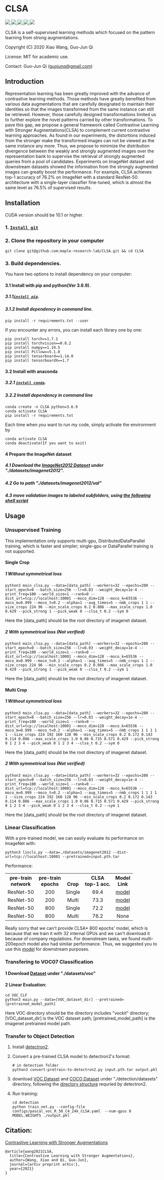 # CLSA

<a href="https://github.com/marktext/marktext/releases/latest">
   <img src="https://img.shields.io/badge/CLSA-v1.0.0-green">
   <img src="https://img.shields.io/badge/platform-Linux%20%7C%20Mac%20-green">
   <img src="https://img.shields.io/badge/Language-python3-green">
   <img src="https://img.shields.io/badge/dependencies-tested-green">
   <img src="https://img.shields.io/badge/licence-GNU-green">
</a>  

CLSA is a self-supervised learning methods which focused on the pattern learning from strong augmentations. 

Copyright (C) 2020 Xiao Wang, Guo-Jun Qi

License: MIT for academic use.

Contact: Guo-Jun Qi (guojunq@gmail.com)


## Introduction
Representation learning has been greatly improved with the advance of contrastive learning methods. Those methods have greatly benefited from various data augmentations that are carefully designated to maintain their identities so that the images transformed from the same instance can still be retrieved. However, those carefully designed transformations limited us to further explore the novel patterns carried by other transformations. To pave this gap, we propose a general framework called Contrastive Learning with Stronger Augmentations(CLSA) to complement current contrastive learning approaches. As found in our experiments, the distortions induced from the stronger make the transformed images can not be viewed as the same instance any more. Thus, we propose to minimize the distribution divergence between the weakly and strongly augmented images over the representation bank to supervise the retrieval of strongly augmented queries from a pool of candidates. Experiments on ImageNet dataset and downstream datasets showed the information from the strongly augmented images can greatly boost the performance. For example, CLSA achieves top-1 accuracy of 76.2% on ImageNet with a standard ResNet-50 architecture with a single-layer classifier fine-tuned, which is almost the same level as 76.5% of supervised results. 

## Installation  
CUDA version should be 10.1 or higher. 
### 1. [`Install git`](https://git-scm.com/book/en/v2/Getting-Started-Installing-Git) 
### 2. Clone the repository in your computer 
```
git clone git@github.com:maple-research-lab/CLSA.git && cd CLSA
```

### 3. Build dependencies.   
You have two options to install dependency on your computer:
#### 3.1 Install with pip and python(Ver 3.6.9).
##### 3.1.1[`install pip`](https://pip.pypa.io/en/stable/installing/).
##### 3.1.2  Install dependency in command line.
```
pip install -r requirements.txt --user
```
If you encounter any errors, you can install each library one by one:
```
pip install torch==1.7.1
pip install torchvision==0.8.2
pip install numpy==1.19.5
pip install Pillow==5.1.0
pip install tensorboard==1.14.0
pip install tensorboardX==1.7
```

#### 3.2 Install with anaconda
##### 3.2.1 [`install conda`](https://docs.conda.io/projects/conda/en/latest/user-guide/install/macos.html). 
##### 3.2.2 Install dependency in command line
```
conda create -n CLSA python=3.6.9
conda activate CLSA
pip install -r requirements.txt 
```
Each time when you want to run my code, simply activate the environment by
```
conda activate CLSA
conda deactivate(If you want to exit) 
```
#### 4 Prepare the ImageNet dataset
##### 4.1 Download the [ImageNet2012 Dataset](http://image-net.org/challenges/LSVRC/2012/) under "./datasets/imagenet2012".
##### 4.2 Go to path "./datasets/imagenet2012/val"
##### 4.3 move validation images to labeled subfolders, using [the following shell script](https://raw.githubusercontent.com/soumith/imagenetloader.torch/master/valprep.sh)

## Usage

### Unsupervised Training
This implementation only supports multi-gpu, DistributedDataParallel training, which is faster and simpler; single-gpu or DataParallel training is not supported.
#### Single Crop
##### 1 Without symmetrical loss
```
python3 main_clsa.py --data=[data_path] --workers=32 --epochs=200 --start_epoch=0 --batch_size=256 --lr=0.03 --weight_decay=1e-4 --print_freq=100 --world_size=1 --rank=0 --dist_url=tcp://localhost:10001 --moco_dim=128 --moco_k=65536 --moco_m=0.999 --moco_t=0.2 --alpha=1 --aug_times=5 --nmb_crops 1 1 --size_crops 224 96 --min_scale_crops 0.2 0.086 --max_scale_crops 1.0 0.429 --pick_strong 1 --pick_weak 0 --clsa_t 0.2 --sym 0
```
Here the [data_path] should be the root directory of imagenet dataset.

##### 2 With symmetrical loss (Not verified)
```
python3 main_clsa.py --data=[data_path] --workers=32 --epochs=200 --start_epoch=0 --batch_size=256 --lr=0.03 --weight_decay=1e-4 --print_freq=100 --world_size=1 --rank=0 --dist_url=tcp://localhost:10001 --moco_dim=128 --moco_k=65536 --moco_m=0.999 --moco_t=0.2 --alpha=1 --aug_times=5 --nmb_crops 1 1 --size_crops 224 96 --min_scale_crops 0.2 0.086 --max_scale_crops 1.0 0.429 --pick_strong 1 --pick_weak 0 --clsa_t 0.2 --sym 1
```
Here the [data_path] should be the root directory of imagenet dataset.

#### Multi Crop

##### 1  Without symmetrical loss
```
python3 main_clsa.py --data=[data_path] --workers=32 --epochs=200 --start_epoch=0 --batch_size=256 --lr=0.03 --weight_decay=1e-4 --print_freq=100 --world_size=1 --rank=0 --dist_url=tcp://localhost:10001 --moco_dim=128 --moco_k=65536 --moco_m=0.999 --moco_t=0.2 --alpha=1 --aug_times=5 --nmb_crops 1 1 1 1 1 --size_crops 224 192 160 128 96 --min_scale_crops 0.2 0.172 0.143 0.114 0.086 --max_scale_crops 1.0 0.86 0.715 0.571 0.429 --pick_strong 0 1 2 3 4 --pick_weak 0 1 2 3 4 --clsa_t 0.2 --sym 0
```
Here the [data_path] should be the root directory of imagenet dataset.

##### 2 With symmetrical loss (Not verified)
```
python3 main_clsa.py --data=[data_path] --workers=32 --epochs=200 --start_epoch=0 --batch_size=256 --lr=0.03 --weight_decay=1e-4 --print_freq=100 --world_size=1 --rank=0 --dist_url=tcp://localhost:10001 --moco_dim=128 --moco_k=65536 --moco_m=0.999 --moco_t=0.2 --alpha=1 --aug_times=5 --nmb_crops 1 1 1 1 1 --size_crops 224 192 160 128 96 --min_scale_crops 0.2 0.172 0.143 0.114 0.086 --max_scale_crops 1.0 0.86 0.715 0.571 0.429 --pick_strong 0 1 2 3 4 --pick_weak 0 1 2 3 4 --clsa_t 0.2 --sym 1
```
Here the [data_path] should be the root directory of imagenet dataset.

### Linear Classification
With a pre-trained model, we can easily evaluate its performance on ImageNet with:
```
python3 lincls.py --data=./datasets/imagenet2012 --dist-url=tcp://localhost:10001 --pretrained=input.pth.tar
```
Performance:
<table><tbody>
<!-- START TABLE -->
<!-- TABLE HEADER -->
<th valign="bottom">pre-train<br/>network</th>
<th valign="bottom">pre-train<br/>epochs</th>
<th valign="bottom">Crop</th>
<th valign="bottom">CLSA<br/>top-1 acc.</th>
<th valign="bottom">Model<br/>Link</th>
<!-- TABLE BODY -->
<tr><td align="left">ResNet-50</td>
<td align="center">200</td>
<td align="center">Single</td>
<td align="center">69.4</td>
<td align="center"><a href="https://purdue0-my.sharepoint.com/:u:/g/personal/wang3702_purdue_edu/EVm8m4TUhDJBtouNUDv-x4UBENdkHvRMNfU12Mm9G_HkIQ?e=8dk0wN">model</a></td>
</tr>
<tr><td align="left">ResNet-50</td>
<td align="center">200</td>
<td align="center">Multi</td>
<td align="center">73.3</td>
<td align="center"><a href="https://purdue0-my.sharepoint.com/:u:/g/personal/wang3702_purdue_edu/Ed8IVMBAvp1GmqABFMskEbYBz6B1vq65kp2IQlukFiS6mw?e=K0G5H6">model</a></td>
</tr>
<tr><td align="left">ResNet-50</td>
<td align="center">800</td>
<td align="center">Single</td>
<td align="center">72.2</td>
<td align="center"><a href="https://purdue0-my.sharepoint.com/:u:/g/personal/wang3702_purdue_edu/Ear2V9zCe9dEvT0mr_J-BgoBsRBDRau0n9oGVDtBBzFl8w?e=o2ZWEM">model</a></td>
</tr>
<tr><td align="left">ResNet-50</td>
<td align="center">800</td>
<td align="center">Multi</td>
<td align="center">76.2</td>
<td align="center">None</td>
</tr>
</tbody></table>

Really sorry that we can't provide CLSA* 800 epochs' model, which is because that we train it with 32 internal GPUs and we can't download it because of company regulations. For downstream tasks, we found multi-200epoch model also had similar performance. Thus, we suggested you to use this [model](https://purdue0-my.sharepoint.com/:u:/g/personal/wang3702_purdue_edu/Ed8IVMBAvp1GmqABFMskEbYBz6B1vq65kp2IQlukFiS6mw?e=K0G5H6) for downstream purposes.

### Transfering to VOC07 Classification
#### 1 Download [Dataset](http://host.robots.ox.ac.uk/pascal/VOC/voc2007/VOCtrainval_06-Nov-2007.tar) under "./datasets/voc"
#### 2 Linear Evaluation:
```
cd VOC_CLF
python3 main.py --data=[VOC_dataset_dir] --pretrained=[pretrained_model_path]
```
Here VOC directory should be the directory includes "vockit" directory; [VOC_dataset_dir] is the VOC dataset path; [pretrained_model_path] is the imagenet pretrained model path.

### Transfer to Object Detection
1. Install [detectron2](https://github.com/facebookresearch/detectron2/blob/master/INSTALL.md).

2. Convert a pre-trained CLSA model to detectron2's format:
   ```
   # in detection folder
   python3 convert-pretrain-to-detectron2.py input.pth.tar output.pkl
   ```

3. download [VOC Dataset](http://places.csail.mit.edu/user/index.php) and [COCO Dataset](https://cocodataset.org/#download) under "./detection/datasets" directory,
   following the [directory structure](https://github.com/facebookresearch/detectron2/tree/master/datasets) requried by detectron2.

4. Run training:
   ```
   cd detection
   python train_net.py --config-file configs/pascal_voc_R_50_C4_24k_CLSA.yaml  --num-gpus 8 MODEL.WEIGHTS ./output.pkl
   ```


## Citation:
[Contrastive Learning with Stronger Augmentations](https://arxiv.org/)
```
@article{wang2021CLSA,
  title={Contrastive Learning with Stronger Augmentations},
  author={Wang, Xiao and Qi, Guo-Jun},
  journal={arXiv preprint arXiv:},
  year={2021}
}
```


